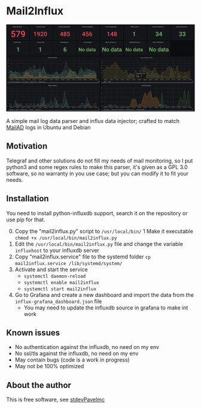 # Mail2Influx

![](./example.png)

A simple mail log data parser and influx data injector; crafted to match [MailAD](https://github.com/stdevPavelmc/mailad) logs in Ubuntu and Debian

## Motivation

Telegraf and other solutions do not fill my needs of mail monitoring, so I put python3 and some regex rules to make this parser, it's given as a GPL 3.0 software, so no warranty in you use case; but you can modify it to fit your needs.

## Installation

You need to install python-influxdb support, search it on the repository or use pip for that.

0. Copy the "mail2influx.py" script to `/usr/local/bin/`
1 Make it executable `chmod +x /usr/local/bin/mail2influx.py`
2. Edit the `/usr/local/bin/mail2influx.py` file and change the variable  `influxhost` to your influxdb server
3. Copy "mail2influx.service" file to the systemd folder `cp mail2influx.service /lib/systemd/system/`
4. Activate and start the service
    - `systemctl daemon-reload`
    - `systemctl enable mail2influx`
    - `systemctl start mail2influx`
5. Go to Grafana and create a new dashboard and import the data from the `influx-grafana_dashboard.json` file
    - You may need to update the influxdb source in grafana to make int work

## Known issues

- No authentication against the influxdb, no need on my env
- No ssl/tls against the influxdb, no need on my env
- May contain bugs (code is a work in progress)
- May not be 100% optimized

## About the author

This is free software, see [stdevPavelmc](https://github.com/stdevPavelmc/stdevPavelmc)
